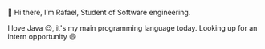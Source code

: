 👋 Hi there, I’m Rafael, Student of Software engineering.

I love Java 😍, it's my main programming language today.
Looking up for an intern opportunity 😄

